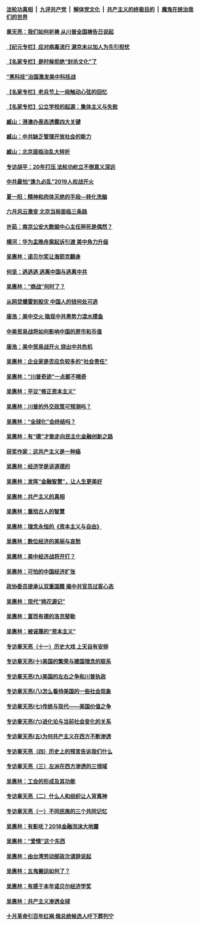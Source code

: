 

####  [法轮功真相](../../../../basic/blob/master/README.md?t=06301202) &nbsp;|&nbsp; [九评共产党](../../../../9ping.md/blob/master/README.md?t=06301202) &nbsp;|&nbsp; [解体党文化](../../../../jtdwh.md/blob/master/README.md?t=06301202)  &nbsp;|&nbsp; [共产主义的终极目的](../../../../gczydzjmd.md/blob/master/README.md?t=06301202) &nbsp;|&nbsp; [魔鬼在统治我们的世界](../../../../mgztzwmdsj.md/blob/master/README.md?t=06301202) 

#### [章天亮：我们如何祈祷 从川普全国祷告日说起](../pages/nsc423/n11944627.md?t=06301202) 

#### [【纪元专栏】应对病毒流行 渥京未以加人为先引担忧](../pages/nsc423/n11875714.md?t=06301202) 

#### [【名家专栏】是时候拒绝“封杀文化”了](../pages/nsc423/n11814093.md?t=06301202) 

#### [“黑科技”治国激发美中科技战](../pages/nsc423/n11638056.md?t=06301202) 

#### [【名家专栏】老兵节上一段触动心弦的回忆](../pages/nsc423/n11646016.md?t=06301202) 

#### [【名家专栏】公立学校的起源：集体主义与失败](../pages/nsc423/n11601833.md?t=06301202) 

#### [臧山：港澳办表态透露四大关键](../pages/nsc423/n11421628.md?t=06301202) 

#### [臧山：中共缺乏管理开放社会的能力](../pages/nsc423/n11407457.md?t=06301202) 

#### [臧山：北京面临治乱大转折](../pages/nsc423/n11406895.md?t=06301202) 

#### [专访胡平：20年打压 法轮功屹立不倒意义深远](../pages/nsc423/n11398800.md?t=06301202) 

#### [中共最怕“逢九必乱”2019人权战开火](../pages/nsc423/n11385248.md?t=06301202) 

#### [夏一阳：精神和肉体灭绝的手段—转化洗脑](../pages/nsc423/n11368250.md?t=06301202) 

#### [六月风云激变 北京当局面临三条路](../pages/nsc423/n11313668.md?t=06301202) 

#### [许茹：南京公安大数据中心主任猝死是偶然？](../pages/nsc423/n11064744.md?t=06301202) 

#### [横河：华为孟晚舟案起诉引渡 美中角力升级](../pages/nsc423/n11027230.md?t=06301202) 

#### [吴惠林：诺贝尔奖让海耶克翻身](../pages/nsc423/n10890049.md?t=06301202) 

#### [何坚：逃逃逃 逃离中国与逃离中共](../pages/nsc423/n10592891.md?t=06301202) 

#### [吴惠林：“商战”何时了？](../pages/nsc423/n10573558.md?t=06301202) 

#### [从网贷爆雷到股灾 中国人的钱何处可逃](../pages/nsc423/n10572800.md?t=06301202) 

#### [唐浩：美中交火 隐现中共黑势力混水摸鱼](../pages/nsc423/n10544040.md?t=06301202) 

#### [中美贸易战将如何影响中国的房市和币值](../pages/nsc423/n10543697.md?t=06301202) 

#### [唐浩：美中贸易战开火 烧出中共危机](../pages/nsc423/n10540126.md?t=06301202) 

#### [吴惠林：企业家是否应负较多的“社会责任”](../pages/nsc423/n10535022.md?t=06301202) 

#### [吴惠林：“川普奇迹”一点都不稀奇](../pages/nsc423/n10512808.md?t=06301202) 

#### [吴惠林：平议“修正资本主义”](../pages/nsc423/n10495724.md?t=06301202) 

#### [吴惠林：川普的外交政策可预测吗？](../pages/nsc423/n10462387.md?t=06301202) 

#### [吴惠林：“全球化”会终结吗？](../pages/nsc423/n10452838.md?t=06301202) 

#### [吴惠林：有“德”才能走向民主化金融创新之路](../pages/nsc423/n10432292.md?t=06301202) 

#### [获奖作家：这共产主义是一种癌](../pages/nsc423/n10431541.md?t=06301202) 

#### [吴惠林：经济学是讲道德的](../pages/nsc423/n10398014.md?t=06301202) 

#### [吴惠林：发挥“金融智慧”，让人生更美好](../pages/nsc423/n10375019.md?t=06301202) 

#### [吴惠林：共产主义的真相](../pages/nsc423/n10351394.md?t=06301202) 

#### [吴惠林：重拾古人的智慧](../pages/nsc423/n10337691.md?t=06301202) 

#### [吴惠林：理念永恒的《资本主义与自由》](../pages/nsc423/n10316274.md?t=06301202) 

#### [吴惠林：数位经济的美丽与哀愁](../pages/nsc423/n10292946.md?t=06301202) 

#### [吴惠林：美中经济战将开打？](../pages/nsc423/n10258825.md?t=06301202) 

#### [吴惠林：可怕的中国经济扩张](../pages/nsc423/n10219147.md?t=06301202) 

#### [政协委员提承认双重国籍 揭中共官员过客心态](../pages/nsc423/n10208809.md?t=06301202) 

#### [吴惠林：现代“桃花源记”](../pages/nsc423/n10185234.md?t=06301202) 

#### [吴惠林：富而有德的洛克斐勒](../pages/nsc423/n10142264.md?t=06301202) 

#### [吴惠林：被诬蔑的“资本主义”](../pages/nsc423/n10124816.md?t=06301202) 

#### [专访章天亮（十一）历史大戏 上天自有安排](../pages/nsc423/n10094905.md?t=06301202) 

#### [专访章天亮(十)美国的繁荣与建国理念的联系](../pages/nsc423/n10094899.md?t=06301202) 

#### [专访章天亮(九)美国的左右之争和川普执政](../pages/nsc423/n10094889.md?t=06301202) 

#### [专访章天亮(八)怎么看待美国的一些社会现象](../pages/nsc423/n10094857.md?t=06301202) 

#### [专访章天亮(七)传统与现代——美国价值之争](../pages/nsc423/n10093140.md?t=06301202) 

#### [专访章天亮(六)进化论与当前社会变化的关系](../pages/nsc423/n10092036.md?t=06301202) 

#### [专访章天亮(五)为何共产主义在西方不断渗透](../pages/nsc423/n10083620.md?t=06301202) 

#### [专访章天亮（四）历史上的预言告诉我们什么](../pages/nsc423/n10083606.md?t=06301202) 

#### [专访章天亮（三）左派在西方渗透的三领域](../pages/nsc423/n10081115.md?t=06301202) 

#### [吴惠林：工会的形成及其功能](../pages/nsc423/n10080633.md?t=06301202) 

#### [专访章天亮（二）什么人和组织让人背离神](../pages/nsc423/n10076637.md?t=06301202) 

#### [专访章天亮（一）不同民族的三个共同记忆](../pages/nsc423/n10074188.md?t=06301202) 

#### [吴惠林：有影呒？2018金融泡沫大地震](../pages/nsc423/n10040534.md?t=06301202) 

#### [吴惠林：“爱情”这个东西](../pages/nsc423/n10019423.md?t=06301202) 

#### [吴惠林：由台湾劳动部政次请辞说起](../pages/nsc423/n9979679.md?t=06301202) 

#### [吴惠林：五鬼搬运如何了？](../pages/nsc423/n9925338.md?t=06301202) 

#### [吴惠林：有感于本年诺贝尔经济学奖](../pages/nsc423/n9871883.md?t=06301202) 

#### [吴惠林：共产主义渗透全球](../pages/nsc423/n9812748.md?t=06301202) 

#### [十月革命引百年红祸 俄总统候选人吁下葬列宁](../pages/nsc423/n9810182.md?t=06301202) 

